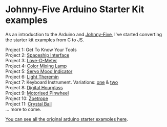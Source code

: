 # Johnny-Five Arduino Starter Kit examples

As an introduction to the Arduino and [Johnny-Five](https://github.com/rwaldron/johnny-five), I've started converting the starter kit examples from C to JS.

Project 1: Get To Know Your Tools  
Project 2: [Spaceship Interface](./spaceship-interface.js)  
Project 3: [Love-O-Meter](./love-o-meter.js)  
Project 4: [Color Mixing Lamp](color-mixing-lamp.js)  
Project 5: [Servo Mood Indicator](./mood-indicator.js)  
Project 6: [Light Theremin](./light-theremin.js)  
Project 7: Keyboard Instrument. Variations: [ one](./keyboard-instrument-1.js) & [ two](./keyboard-instrument-2.js)  
Project 8: [Digital Hourglass](./digital-hourglass.js)  
Project 9: [Motorised Pinwheel](./motorised-pinwheel.js)  
Project 10: [Zoetrope](./zoetrope.js)  
Project 11: [Crystal Ball](./crystal-ball.js)  
... more to come.

[You can see all the original arduino starter examples here](https://github.com/arduino/Arduino/tree/master/build/shared/examples/10.StarterKit).
